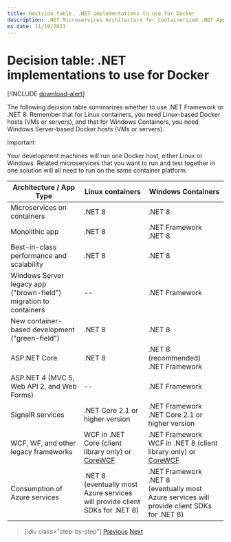 ```yaml
---
title: Decision table. .NET implementations to use for Docker
description: .NET Microservices Architecture for Containerized .NET Applications | Decision table, .NET implementations to use for Docker
ms.date: 11/19/2021
---
```

# Decision table: .NET implementations to use for Docker

[!INCLUDE [download-alert](../includes/download-alert.md)]

The following decision table summarizes whether to use .NET Framework or .NET 8. Remember that for Linux containers, you need Linux-based Docker hosts (VMs or servers), and that for Windows Containers, you need Windows Server-based Docker hosts (VMs or servers).

> [!IMPORTANT]
> Your development machines will run one Docker host, either Linux or Windows. Related microservices that you want to run and test together in one solution will all need to run on the same container platform.

| Architecture / App Type | Linux containers | Windows Containers |
|-------------------------|------------------|--------------------|
| Microservices on containers | .NET 8 | .NET 8 |
| Monolithic app | .NET 8 | .NET Framework <br/> .NET 8 |
| Best-in-class performance and scalability | .NET 8 | .NET 8 |
| Windows Server legacy app ("brown-field") migration to containers | -- | .NET Framework |
| New container-based development ("green-field") | .NET 8 | .NET 8 |
| ASP.NET Core | .NET 8 | .NET 8 (recommended) <br/> .NET Framework |
| ASP.NET 4 (MVC 5, Web API 2, and Web Forms) | -- | .NET Framework |
| SignalR services | .NET Core 2.1 or higher version | .NET Framework <br/> .NET Core 2.1 or higher version |
| WCF, WF, and other legacy frameworks | WCF in .NET Core (client library only) or [CoreWCF](https://www.nuget.org/profiles/corewcf) | .NET Framework <br/> WCF in .NET 8 (client library only) or [CoreWCF](https://www.nuget.org/profiles/corewcf) |
| Consumption of Azure services | .NET 8 <br/> (eventually most Azure services will provide client SDKs for .NET 8) | .NET Framework <br/> .NET 8 <br/> (eventually most Azure services will provide client SDKs for .NET 8) |

>[!div class="step-by-step"]
>[Previous](net-framework-container-scenarios.md)
>[Next](net-container-os-targets.md)
